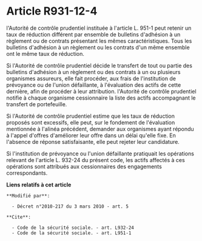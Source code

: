 # Article R931-12-4

l'Autorité de contrôle prudentiel instituée à l'article L. 951-1 peut retenir un taux de réduction différent par ensemble de
bulletins d'adhésion à un règlement ou de contrats présentant les mêmes caractéristiques. Tous les bulletins d'adhésion à un
règlement ou les contrats d'un même ensemble ont le même taux de réduction. 

Si    l'Autorité de contrôle prudentiel décide le transfert de tout ou partie des bulletins d'adhésion à un règlement ou des
contrats à un ou plusieurs organismes assureurs, elle fait procéder, aux frais de l'institution de prévoyance ou de l'union
défaillante, à l'évaluation des actifs de cette dernière, afin de procéder à leur attribution.    l'Autorité de contrôle
prudentiel notifie à chaque organisme cessionnaire la liste des actifs accompagnant le transfert de portefeuille. 

Si    l'Autorité de contrôle prudentiel estime que les taux de réduction proposés sont excessifs, elle peut, sur le fondement
de l'évaluation mentionnée à l'alinéa précédent, demander aux organismes ayant répondu à l'appel d'offres d'améliorer leur
offre dans un délai qu'elle fixe. En l'absence de réponse satisfaisante, elle peut rejeter leur candidature. 

Si l'institution de prévoyance ou l'union défaillante pratiquait les opérations relevant de l'article L. 932-24 du présent
code, les actifs affectés à ces opérations sont attribués aux cessionnaires des engagements correspondants.

**Liens relatifs à cet article**

	**Modifié par**:

	  - Décret n°2010-217 du 3 mars 2010 - art. 5

	**Cite**:

	  - Code de la sécurité sociale. - art. L932-24
	  - Code de la sécurité sociale. - art. L951-1
